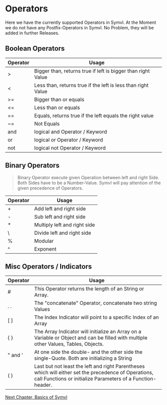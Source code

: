 # Operators

Here we have the currently supported Operators in Symvl. At the Moment we do not have any Postfix-Operators in Symvl. No Problem, they will be added in further Releases.


## Boolean Operators

|Operator  | Usage |
|--|--|
| > | Bigger than, returns true if left is bigger than right Value |
| < | Less than, returns true if the left is less than right Value|
| >=| Bigger than or equals|
| <=| Less than or equals|
|==| Equals, returns true if the left equals the right value|
|~=| Not Equals
|and| logical and Operator / Keyword
|or| logical or Operator / Keyword
|not| logical not Operator / Keyword


## Binary Operators

> Binary Operator execute given Operation between left and right Side. Both Sides have to be a Number-Value. Symvl will pay attention of the given precedence of Operators.

|Operator  | Usage |
|--|--|
|\+| Add left and right side
|\-| Sub left and right side
|\*| Multiply left and right side
|\\ | Divide left and right side
|\%| Modular
|\^| Exponent


## Misc Operators / Indicators

|Operator  | Usage |
|--|--|
|\#| This Operator returns the length of an String or Array.
|. .| The "concatenate" Operator, concatenate two string Values
|[ ]| The Index Indicator will point to a specific Index of an Array
|{ }| The Array Indicator will initialize an Array on a Variable or Object and can be filled with multiple other Values, Tables, Objects.
|\" and \'| At one side the double- and the other side the single-Quote. Both are initializing a String
|( )| Last but not least the left and right Parentheses which will either set the precedence of Operations, call Functions or initialize Parameters of a Function-header.


[Next Chapter, Basics of Symvl](https://github.com/BlackFoX1991/Symvl/tree/main/docs/basics.md)
